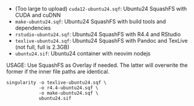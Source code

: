 - (Too large to upload) `cuda12-ubuntu24.sqf`: Ubuntu24 SquashFS with CUDA and cuDNN
- `make-ubuntu24.sqf`: Ubuntu24 SquashFS with build tools and dependencies
- `rstudio-ubuntu24.sqf`: Ubuntu24 SquashFS with R4.4 and RStudio
- `texlive-ubuntu24.sqf`: Ubuntu24 SquashFS with Pandoc and TexLive (not full, full is 2.3GB)
- `ubuntu24.sif`: Ubuntu24 container with neovim nodejs

USAGE: Use SquashFS as Overlay if needed. The latter will overwrite the former if the inner file paths are identical.

```
singularity -o texlive-ubuntu24.sqf \
            -o r4.4-ubuntu24.sqf \
            -o make-ubuntu24.sqf \
            ubuntu24.sif
```